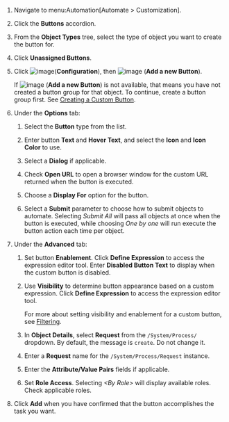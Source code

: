 1.  Navigate to menu:Automation\[Automate \> Customization\].

2.  Click the **Buttons** accordion.

3.  From the **Object Types** tree, select the type of object you want
    to create the button for.

4.  Click **Unassigned Buttons**.

5.  Click ![image](../images/1847.png)(**Configuration**), then
    ![image](../images/1862.png) (**Add a new Button**).

    <div class="note">

    If ![image](../images/1862.png) (**Add a new Button**) is not
    available, that means you have not created a button group for that
    object. To continue, create a button group first. See
    [Creating a Custom Button](#create-custom-button-group).

    </div>

6.  Under the **Options** tab:

    1.  Select the **Button** type from the list.

    2.  Enter button **Text** and **Hover Text**, and select the
        **Icon** and **Icon Color** to use.

    3.  Select a **Dialog** if applicable.

    4.  Check **Open URL** to open a browser window for the custom URL
        returned when the button is executed.

    5.  Choose a **Display For** option for the button.

    6.  Select a **Submit** parameter to choose how to submit objects to
        automate. Selecting *Submit All* will pass all objects at once
        when the button is executed, while choosing *One by one* will
        run execute the button action each time per object.

7.  Under the **Advanced** tab:

    1.  Set button **Enablement**. Click **Define Expression** to access
        the expression editor tool. Enter **Disabled Button Text** to
        display when the custom button is disabled.

    2.  Use **Visibility** to determine button appearance based on a
        custom expression. Click **Define Expression** to access the
        expression editor tool.

        <div class="note">

        For more about setting visibility and enablement for a custom
        button, see [Filtering](#setting-enablement-and-visibility-for-custom-buttons).

        </div>

    3.  In **Object Details**, select **Request** from the
        `/System/Process/` dropdown. By default, the message is
        `create`. Do not change it.

    4.  Enter a **Request** name for the `/System/Process/Request`
        instance.

    5.  Enter the **Attribute/Value Pairs** fields if applicable.

    6.  Set **Role Access**. Selecting *\<By Role\>* will display
        available roles. Check applicable roles.

8.  Click **Add** when you have confirmed that the button accomplishes
    the task you want.
